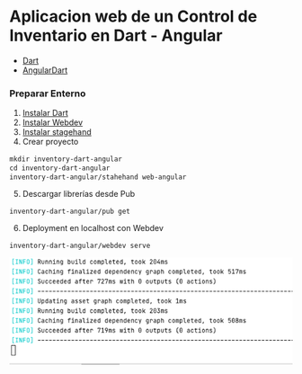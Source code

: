 # Aplicacion web de un Control de Inventario en Dart - Angular

* [Dart](https://dart.dev)
* [AngularDart](https://angulardart.dev/guide)

### Preparar Enterno

1. [Instalar Dart](https://dart.dev/get-dart)
2. [Instalar Webdev](https://dart.dev/tools/webdev)
3. [Instalar stagehand](https://pub.dev/packages/stagehand)
4. Crear proyecto

```shell
mkdir inventory-dart-angular
cd inventory-dart-angular
inventory-dart-angular/stahehand web-angular
 ```

5. Descargar librerías desde Pub

```shell
inventory-dart-angular/pub get
 ```

6. Deployment en localhost con Webdev

```shell
inventory-dart-angular/webdev serve
 ```


![img.png](img.png)
